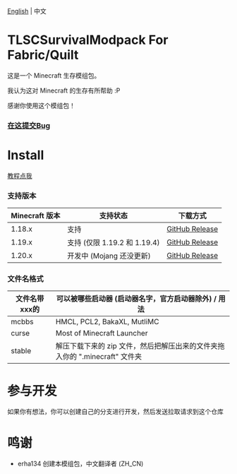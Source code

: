 [English]("https://github.com/erha134/TLSCSurvivalModpack1/README.md") | 中文
# TLSCSurvivalModpack For Fabric/Quilt
这是一个 Minecraft 生存模组包。

我认为这对 Minecraft 的生存有所帮助 :P

感谢你使用这个模组包！

### [在这提交Bug](https://github.com/erha134/TLSCSurvivalModpack1/issues)

# Install
[教程点我](https://github.com/erha134/TLSCSurvivalModpack1/wiki)

### 支持版本
| Minecraft 版本 | 支持状态     | 下载方式                                                                                                                                                                            |
|------------|----------|-------------------------------------------------------------------------------------------------------------------------------------------------------------------------------------|
| 1.18.x     | 支持 | [GitHub Release](https://github.com/erha134/TLSCSurvivalModpack1/releases/tag/1.0)                                                         |
| 1.19.x | 支持 (仅限 1.19.2 和 1.19.4) | [GitHub Release](https://github.com/erha134/TLSCSurvivalModpack1/releases/tag/1.0)    |
| 1.20.x   | 开发中 (Mojang 还没更新) | [GitHub Release](https://github.com/erha134/TLSCSurvivalModpack1/releases/tag/1.0)  |

### 文件名格式
| 文件名带xxx的 | 可以被哪些启动器 (启动器名字，官方启动器除外) / 用法     |
-------------|---------|
| mcbbs    | HMCL, PCL2, BakaXL, MutliMC |
| curse | Most of Minecraft Launcher |
| stable   | 解压下载下来的 zip 文件，然后把解压出来的文件夹拖入你的 ".minecraft" 文件夹 |

# 参与开发
如果你有想法，你可以创建自己的分支进行开发，然后发送拉取请求到这个仓库

# 鸣谢
- erha134   创建本模组包，中文翻译者 (ZH_CN)